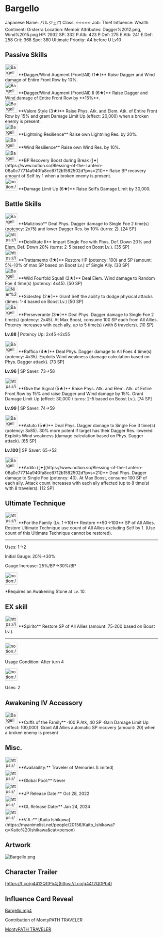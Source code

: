 # Bargello

Japanese Name: バルジェロ
Class: ⭐️⭐️⭐️⭐️⭐️
Job: Thief
Influence: Wealth
Continent: Orsterra
Location: Memoir
Attributes: Dagger%2012.png, Wind%2015.png
HP: 2932
SP: 332
P.Atk: 423
P.Def: 275
E.Atk: 241
E.Def: 258
Crit: 368
Spd: 380
Ultimate Priority: A4 before U Lv10

## Passive Skills

<aside>
<img src="Bargello%206c7116e5271b4b2a96fcacab716cb72b/DaggerWind_Augment.png" alt="Bargello%206c7116e5271b4b2a96fcacab716cb72b/DaggerWind_Augment.png" width="40px" /> **Dagger/Wind Augment (Front/All) (1★)**
Raise Dagger and Wind damage of Entire Front Row by 10%.

<aside>
<img src="Bargello%206c7116e5271b4b2a96fcacab716cb72b/DaggerWind_Augment.png" alt="Bargello%206c7116e5271b4b2a96fcacab716cb72b/DaggerWind_Augment.png" width="40px" /> **Dagger/Wind Augment (Front/All) II (6★)**
Raise Dagger and Wind damage of Entire Front Row by **15%**.

</aside>

</aside>

<aside>
<img src="Bargello%206c7116e5271b4b2a96fcacab716cb72b/Phys_Atk_Boost.png" alt="Bargello%206c7116e5271b4b2a96fcacab716cb72b/Phys_Atk_Boost.png" width="40px" /> **Valore Style (3★)**
Raise Phys. Atk. and Elem. Atk. of Entire Front Row by 15% and grant Damage Limit Up (effect: 20,000) when a broken enemy is present.

</aside>

<aside>
<img src="Bargello%206c7116e5271b4b2a96fcacab716cb72b/Lightning_Resilience.png" alt="Bargello%206c7116e5271b4b2a96fcacab716cb72b/Lightning_Resilience.png" width="40px" /> **Lightning Resilience**
Raise own Lightning Res. by 20%.

</aside>

<aside>
<img src="Bargello%206c7116e5271b4b2a96fcacab716cb72b/Wind_Resilience.png" alt="Bargello%206c7116e5271b4b2a96fcacab716cb72b/Wind_Resilience.png" width="40px" /> **Wind Resilience**
Raise own Wind Res. by 10%.

</aside>

<aside>
<img src="Bargello%206c7116e5271b4b2a96fcacab716cb72b/BP_Recovery_Boost.png" alt="Bargello%206c7116e5271b4b2a96fcacab716cb72b/BP_Recovery_Boost.png" width="40px" /> **BP Recovery Boost during Break ([✦](https://www.notion.so/Blessing-of-the-Lantern-08a0c77714a940fa8ce8712b1582502d?pvs=21))**
Raise BP recovery amount of Self by 1 when a broken enemy is present.

</aside>

<aside>
<img src="notion://custom_emoji/2482af5e-3bb7-4af8-a110-df4150e44521/17debbc6-5396-80a6-933a-007af3a7f551" alt="notion://custom_emoji/2482af5e-3bb7-4af8-a110-df4150e44521/17debbc6-5396-80a6-933a-007af3a7f551" width="40px" /> **Damage Limit Up (6★)**
Raise Self’s Damage Limit by 30,000.

</aside>

## Battle Skills

<aside>
<img src="Bargello%206c7116e5271b4b2a96fcacab716cb72b/Dagger.png" alt="Bargello%206c7116e5271b4b2a96fcacab716cb72b/Dagger.png" width="40px" /> **Malizioso** 
Deal Phys. Dagger damage to Single Foe 2 time(s) (potency: 2x75) and lower Dagger Res. by 10% (turns: 2). [24 SP]

</aside>

<aside>
<img src="https://img.game8.jp/6909196/ce50237128dbdac99dd75aad5895bba1.png/show" alt="https://img.game8.jp/6909196/ce50237128dbdac99dd75aad5895bba1.png/show" width="40px" /> **Debilitate II**
Impart Single Foe with Phys. Def. Down 20% and Elem. Def. Down 20% (turns: 2-5 based on Boost Lv.). [35 SP]

</aside>

<aside>
<img src="https://img.game8.jp/6909197/4eaa54be6aac9c9c4a1b006531ef1771.png/show" alt="https://img.game8.jp/6909197/4eaa54be6aac9c9c4a1b006531ef1771.png/show" width="40px" /> **Trattamento (1★)**
Restore HP (potency: 100) and SP (amount: 5%-10% of max SP based on Boost Lv.) of Single Ally. [33 SP]

</aside>

<aside>
<img src="Bargello%206c7116e5271b4b2a96fcacab716cb72b/Wind.png" alt="Bargello%206c7116e5271b4b2a96fcacab716cb72b/Wind.png" width="40px" /> **Wild Fourfold Squall (2★)**
Deal Elem. Wind damage to Random Foe 4 time(s) (potency: 4x45). [50 SP]

</aside>

<aside>
<img src="Nier%2030268eef5c2d44c4a5f24e60c7d27ded/Sidesstep.png" alt="Nier%2030268eef5c2d44c4a5f24e60c7d27ded/Sidesstep.png" width="40px" /> **Sidestep (2★)**
Grant Self the ability to dodge physical attacks (times: 1-4 based on Boost Lv.) [50 SP]

</aside>

<aside>
<img src="Bargello%206c7116e5271b4b2a96fcacab716cb72b/Dagger%201.png" alt="Bargello%206c7116e5271b4b2a96fcacab716cb72b/Dagger%201.png" width="40px" /> **Perseverante (3★)**
Deal Phys. Dagger damage to Single Foe 2 time(s) (potency: 2x45). At Max Boost, consume 100 SP each from All Allies. Potency increases with each ally, up to 5 time(s) (with 8 travelers). [10 SP]

**Lv.88 |** Potency Up: 2x45→2x55

</aside>

<aside>
<img src="Bargello%206c7116e5271b4b2a96fcacab716cb72b/Dagger%202.png" alt="Bargello%206c7116e5271b4b2a96fcacab716cb72b/Dagger%202.png" width="40px" /> **Raffica (4★)**
Deal Phys. Dagger damage to All Foes 4 time(s) (potency: 4x35). Exploits Wind weakness (damage calculation based on Phys. Dagger attack). [73 SP]

**Lv.96 |** SP Saver: 73→58

</aside>

<aside>
<img src="https://img.game8.jp/6909195/fb1af3b553f4112d4403e0f7452fd2a2.png/show" alt="https://img.game8.jp/6909195/fb1af3b553f4112d4403e0f7452fd2a2.png/show" width="40px" /> **Give the Signal (5★)**
Raise Phys. Atk. and Elem. Atk. of Entire Front Row by 15% and raise Dagger and Wind damage by 15%. Grant Damage Limit Up (effect: 30,000 / turns: 2-5 based on Boost Lv.). [74 SP]

**Lv.99 |** SP Saver: 74→59

</aside>

<aside>
<img src="Bargello%206c7116e5271b4b2a96fcacab716cb72b/Dagger%203.png" alt="Bargello%206c7116e5271b4b2a96fcacab716cb72b/Dagger%203.png" width="40px" /> **Astuto (5★)**
Deal Phys. Dagger damage to Single Foe 3 time(s) (potency: 3x85). 30% more potent if target has their Dagger Res. lowered. Exploits Wind weakness (damage calculation based on Phys. Dagger attack). [65 SP]

**Lv.100 |** SP Saver: 65→52

</aside>

<aside>
<img src="Bargello%206c7116e5271b4b2a96fcacab716cb72b/Dagger%201.png" alt="Bargello%206c7116e5271b4b2a96fcacab716cb72b/Dagger%201.png" width="40px" /> **Ardito ([✦](https://www.notion.so/Blessing-of-the-Lantern-08a0c77714a940fa8ce8712b1582502d?pvs=21))**
Deal Phys. Dagger damage to Single Foe (potency: 40). At Max Boost, consume 100 SP of each ally. Attack count increases with each ally affected (up to 8 time(s) with 8 travelers). [12 SP]

</aside>

## Ultimate Technique

<aside>
<img src="https://img.game8.jp/6909197/4eaa54be6aac9c9c4a1b006531ef1771.png/show" alt="https://img.game8.jp/6909197/4eaa54be6aac9c9c4a1b006531ef1771.png/show" width="40px" /> **For the Family (Lv. 1→10)**
Restore **50→100** SP of All Allies. Restore Ultimate Technique use count of All Allies excluding Self by 1. (Use count of this Ultimate Technique cannot be restored).

---

Uses:
1→2

Initial Gauge:
20%→30%

Gauge Increase:
25%/BP→30%/BP

<aside>
<img src="notion://custom_emoji/2482af5e-3bb7-4af8-a110-df4150e44521/182ebbc6-5396-80af-9978-007ac248795b" alt="notion://custom_emoji/2482af5e-3bb7-4af8-a110-df4150e44521/182ebbc6-5396-80af-9978-007ac248795b" width="40px" />

*Requires an Awakening Stone at Lv. 10.

</aside>

</aside>

## EX skill

<aside>
<img src="https://img.game8.jp/6909197/4eaa54be6aac9c9c4a1b006531ef1771.png/show" alt="https://img.game8.jp/6909197/4eaa54be6aac9c9c4a1b006531ef1771.png/show" width="40px" /> **Spirito**
Restore SP of All Allies (amount: 75-200 based on Boost Lv.).

---

<aside>
<img src="notion://custom_emoji/2482af5e-3bb7-4af8-a110-df4150e44521/137ebbc6-5396-802c-b9bc-007a54884b6f" alt="notion://custom_emoji/2482af5e-3bb7-4af8-a110-df4150e44521/137ebbc6-5396-802c-b9bc-007a54884b6f" width="40px" />

Usage Condition: After turn 4

</aside>

<aside>
<img src="notion://custom_emoji/2482af5e-3bb7-4af8-a110-df4150e44521/137ebbc6-5396-80ba-9f36-007a936447ac" alt="notion://custom_emoji/2482af5e-3bb7-4af8-a110-df4150e44521/137ebbc6-5396-80ba-9f36-007a936447ac" width="40px" />

Uses: 2

</aside>

</aside>

## Awakening IV Accessory

<aside>
<img src="Bargello%206c7116e5271b4b2a96fcacab716cb72b/Awakening_IV.png" alt="Bargello%206c7116e5271b4b2a96fcacab716cb72b/Awakening_IV.png" width="40px" />  **Cuffs of the Family**
·100 P.Atk, 40 SP
·Gain Damage Limit Up (effect: 100,000)
·Grant All Allies automatic SP recovery (amount: 20) when a broken enemy is present

</aside>

## Misc.

<aside>
<img src="https://www.notion.so/icons/gift_gray.svg" alt="https://www.notion.so/icons/gift_gray.svg" width="40px" /> **Availability:** Traveler of Memories (Limited)

</aside>

<aside>
<img src="https://www.notion.so/icons/globe_gray.svg" alt="https://www.notion.so/icons/globe_gray.svg" width="40px" /> **Global Pool:** Never

</aside>

<aside>
<img src="https://www.notion.so/icons/calendar_red.svg" alt="https://www.notion.so/icons/calendar_red.svg" width="40px" /> **JP Release Date:**
Oct 28, 2022

</aside>

<aside>
<img src="https://www.notion.so/icons/calendar_blue.svg" alt="https://www.notion.so/icons/calendar_blue.svg" width="40px" /> **GL Release Date:**
Jan 24, 2024

</aside>

<aside>
<img src="https://www.notion.so/icons/microphone_gray.svg" alt="https://www.notion.so/icons/microphone_gray.svg" width="40px" /> **V.A.:** [Kaito Ishikawa](https://myanimelist.net/people/20156/Kaito_Ishikawa?q=Kaito%20Ishikawa&cat=person)

</aside>

## Artwork

![Bargello.png](Bargello%206c7116e5271b4b2a96fcacab716cb72b/Bargello.png)

## Character Trailer

[https://t.co/g4412QGPb4](https://t.co/g4412QGPb4)

## Influence Card Reveal

[Bargello.mp4](Bargello%206c7116e5271b4b2a96fcacab716cb72b/Bargello.mp4)

Contribution of MontyPATH TRAVELER

[MontyPATH TRAVELER](https://www.youtube.com/@MontyPATHTRAVELER)